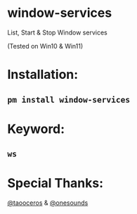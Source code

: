 # window-services
List, Start & Stop Window services

(Tested on Win10 & Win11)

# Installation:
## `pm install window-services`
# Keyword: 
## `ws`

# Special Thanks:
[@taooceros](https://github.com/taooceros) & [@onesounds](https://github.com/onesounds)
